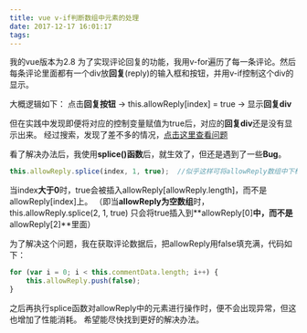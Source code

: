 ```yaml
---
title: vue v-if判断数组中元素的处理
date: 2017-12-17 16:01:17
tags:
---
```

我的vue版本为2.8
为了实现评论回复的功能，我用v-for遍历了每一条评论。然后每条评论里面都有一个div放**回复**(reply)的输入框和按钮，并用v-if控制这个div的显示。

大概逻辑如下：
点击**回复按钮** -> this.allowReply[index] = true -> 显示**回复div**
<!-- more -->
但在实践中发现即便将对应的控制变量赋值为true后，对应的**回复div**还是没有显示出来。
经过搜索，发现了差不多的情况，[点击这里查看问题](https://stackoverflow.com/questions/41580617/vuejs-v-if-arrayindex-is-not-working)

看了解决办法后，我使用**splice()函数**后，就生效了，但还是遇到了一些**Bug**。
```javascript
this.allowReply.splice(index, 1, true);  //似乎这样可将allowReply数组中下标为index处的值改为true
```
当index**大于0**时，true会被插入allowReply[allowReply.length]，而不是allowReply[index]上。
（即当**allowReply为空数组**时，this.allowReply.splice(2, 1, true) 只会将true插入到**allowReply[0]**中，而不是**allowReply[2]**里面）

为了解决这个问题，我在获取评论数据后，把allowReply用false填充满，代码如下：
```javascript
for (var i = 0; i < this.commentData.length; i++) {
    this.allowReply.push(false);
}
```
之后再执行splice函数对allowReply中的元素进行操作时，便不会出现异常，但这也增加了性能消耗。
希望能尽快找到更好的解决办法。